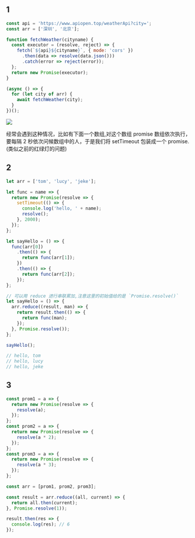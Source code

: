 ## 1

```javascript
const api = 'https://www.apiopen.top/weatherApi?city=';
const arr = ['深圳', '北京'];

function fetchWeather(cityname) {
  const executor = (resolve, reject) => {
    fetch(`${api}${cityname}`, { mode: 'cors' })
      .then(data => resolve(data.json()))
      .catch(error => reject(error));
  };
  return new Promise(executor);
}

(async () => {
  for (let city of arr) {
    await fetchWeather(city);
  }
})();
```

<img src='https://loremxuetengfei.oss-cn-beijing.aliyuncs.com/promise-order-fetch-1564267930.jpg'/>

经常会遇到这种情况，比如有下面一个数组,对这个数组 promise 数组依次执行，要每隔 2 秒依次问候数组中的人，于是我们将 setTimeout 包装成一个 promise.(类似之前的红绿灯的问题)

## 2

```javascript
let arr = ['tom', 'lucy', 'jeke'];

let func = name => {
  return new Promise(resolve => {
    setTimeout(() => {
      console.log('hello, ' + name);
      resolve();
    }, 2000);
  });
};

let sayHello = () => {
  func(arr[0])
    .then(() => {
      return func(arr[1]);
    })
    .then(() => {
      return func(arr[2]);
    });
};

// 可以用 reduce 进行串联累加,注意这里的初始值给的是 `Promise.resolve()`
let sayHello = () => {
  arr.reduce((result, man) => {
    return result.then(() => {
      return func(man);
    });
  }, Promise.resolve());
};

sayHello();

// hello, tom
// hello, lucy
// hello, jeke
```

## 3

```javascript
const prom1 = a => {
  return new Promise(resolve => {
    resolve(a);
  });
};
const prom2 = a => {
  return new Promise(resolve => {
    resolve(a * 2);
  });
};
const prom3 = a => {
  return new Promise(resolve => {
    resolve(a * 3);
  });
};

const arr = [prom1, prom2, prom3];

const result = arr.reduce((all, current) => {
  return all.then(current);
}, Promise.resolve(1));

result.then(res => {
  console.log(res); // 6
});
```
